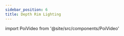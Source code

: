 ```yaml
---
sidebar_position: 6
title: Depth Rim Lighting
---
```

import PoiVideo from '@site/src/components/PoiVideo'

